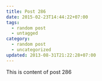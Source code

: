 ```yaml
---
title: Post 286
date: 2015-02-23T14:44:22+07:00
tags:
  - random post
  - untagged
category:
  - random post
  - uncategorized
updated: 2013-08-31T21:22:28+07:00
---
```

This is content of post 286